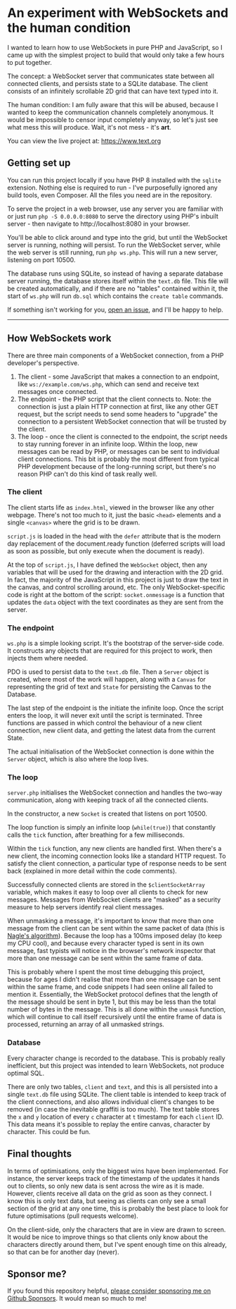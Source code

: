 An experiment with WebSockets and the human condition
=====================================================

I wanted to learn how to use WebSockets in pure PHP and JavaScript, so I came up with the simplest project to build that would only take a few hours to put together.

The concept: a WebSocket server that communicates state between all connected clients, and persists state to a SQLite database. The client consists of an infinitely scrollable 2D grid that can have text typed into it.

The human condition: I am fully aware that this will be abused, because I wanted to keep the communication channels completely anonymous. It would be impossible to censor input completely anyway, so let's just see what mess this will produce. Wait, it's not mess - it's **art**.

You can view the live project at: https://www.text.org

Getting set up
--------------

You can run this project locally if you have PHP 8 installed with the `sqlite` extension. Nothing else is required to run - I've purposefully ignored any build tools, even Composer. All the files you need are in the repository.

To serve the project in a web browser, use any server you are familiar with or just run `php -S 0.0.0.0:8080` to serve the directory using PHP's inbuilt server - then navigate to http://localhost:8080 in your browser.

You'll be able to click around and type into the grid, but until the WebSocket server is running, nothing will persist. To run the WebSocket server, while the web server is still running, run `php ws.php`. This will run a new server, listening on port 10500.

The database runs using SQLite, so instead of having a separate database server running, the database stores itself within the `text.db` file. This file will be created automatically, and if there are no "tables" contained within it, the start of `ws.php` will run `db.sql` which contains the `create table` commands.

If something isn't working for you, [open an issue](https://github.com/g105b/text/issues), and I'll be happy to help.

***

How WebSockets work
-------------------

There are three main components of a WebSocket connection, from a PHP developer's perspective.

1) The client - some JavaScript that makes a connection to an endpoint, like `ws://example.com/ws.php`, which can send and receive text messages once connected.
2) The endpoint - the PHP script that the client connects to. Note: the connection is just a plain HTTP connection at first, like any other GET request, but the script needs to send some headers to "upgrade" the connection to a persistent WebSocket connection that will be trusted by the client.
3) The loop - once the client is connected to the endpoint, the script needs to stay running forever in an infinite loop. Within the loop, new messages can be read by PHP, or messages can be sent to individual client connections. This bit is probably the most different from typical PHP development because of the long-running script, but there's no reason PHP can't do this kind of task really well.

### The client

The client starts life as `index.html`, viewed in the browser like any other webpage. There's not too much to it, just the basic `<head>` elements and a single `<canvas>` where the grid is to be drawn.

`script.js` is loaded in the head with the `defer` attribute that is the modern day replacement of the document.ready function (deferred scripts will load as soon as possible, but only execute when the document is ready).

At the top of `script.js`, I have defined the `WebSocket` object, then any variables that will be used for the drawing and interaction with the 2D grid. In fact, the majority of the JavaScript in this project is just to draw the text in the canvas, and control scrolling around, etc. The only WebSocket-specific code is right at the bottom of the script: `socket.onmessage` is a function that updates the `data` object with the text coordinates as they are sent from the server.

### The endpoint

`ws.php` is a simple looking script. It's the bootstrap of the server-side code. It constructs any objects that are required for this project to work, then injects them where needed.

PDO is used to persist data to the `text.db` file. Then a `Server` object is created, where most of the work will happen, along with a `Canvas` for representing the grid of text and `State` for persisting the Canvas to the Database.

The last step of the endpoint is the initiate the infinite loop. Once the script enters the loop, it will never exit until the script is terminated. Three functions are passed in which control the behaviour of a new client connection, new client data, and getting the latest data from the current State.

The actual initialisation of the WebSocket connection is done within the `Server` object, which is also where the loop lives.

### The loop

`server.php` initialises the WebSocket connection and handles the two-way communication, along with keeping track of all the connected clients.

In the constructor, a new `Socket` is created that listens on port 10500.

The loop function is simply an infinite loop (`while(true)`) that constantly calls the `tick` function, after breathing for a few milliseconds.

Within the `tick` function, any new clients are handled first. When there's a new client, the incoming connection looks like a standard HTTP request. To satisfy the client connection, a particular type of response needs to be sent back (explained in more detail within the code comments).

Successfully connected clients are stored in the `$clientSocketArray` variable, which makes it easy to loop over all clients to check for new messages. Messages from WebSocket clients are "masked" as a security measure to help servers identify real client messages.

When unmasking a message, it's important to know that more than one message from the client can be sent within the same packet of data (this is [Nagle's algorithm](https://en.wikipedia.org/wiki/Nagle%27s_algorithm)). Because the loop has a 100ms imposed delay (to keep my CPU cool), and because every character typed is sent in its own message, fast typists will notice in the browser's network inspector that more than one message can be sent within the same frame of data.

This is probably where I spent the most time debugging this project, because for ages I didn't realise that more than one message can be sent within the same frame, and code snippets I had seen online all failed to mention it. Essentially, the WebSocket protocol defines that the length of the message should be sent in byte 1, but this may be less than the total number of bytes in the message. This is all done within the `unmask` function, which will continue to call itself recursively until the entire frame of data is processed, returning an array of all unmasked strings.

### Database

Every character change is recorded to the database. This is probably really inefficient, but this project was intended to learn WebSockets, not produce optimal SQL.

There are only two tables, `client` and `text`, and this is all persisted into a single `text.db` file using SQLite. The client table is intended to keep track of the client connections, and also allows individual client's changes to be removed (in case the inevitable graffiti is too much). The text table stores the `x` and `y` location of every `c` character at `t` timestamp for each `client` ID. This data means it's possible to replay the entire canvas, character by character. This could be fun.

Final thoughts
--------------

In terms of optimisations, only the biggest wins have been implemented. For instance, the server keeps track of the timestamp of the updates it hands out to clients, so only new data is sent across the wire as it is made. However, clients receive all data on the grid as soon as they connect. I know this is only text data, but seeing as clients can only see a small section of the grid at any one time, this is probably the best place to look for future optimisations (pull requests welcome). 

On the client-side, only the characters that are in view are drawn to screen. It would be nice to improve things so that clients only know about the characters directly around them, but I've spent enough time on this already, so that can be for another day (never).

Sponsor me?
-----------

If you found this repository helpful, [please consider sponsoring me on Github Sponsors](https://github.com/sponsors/g105b). It would mean so much to me!
